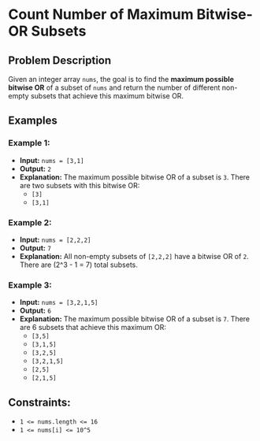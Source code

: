# Count Number of Maximum Bitwise-OR Subsets

## Problem Description
Given an integer array `nums`, the goal is to find the **maximum possible bitwise OR** of a subset of `nums` and return the number of different non-empty subsets that achieve this maximum bitwise OR.

## Examples

### Example 1:
- **Input:** `nums = [3,1]`
- **Output:** `2`
- **Explanation:** The maximum possible bitwise OR of a subset is `3`. There are two subsets with this bitwise OR:
  - `[3]`
  - `[3,1]`

### Example 2:
- **Input:** `nums = [2,2,2]`
- **Output:** `7`
- **Explanation:** All non-empty subsets of `[2,2,2]` have a bitwise OR of `2`. There are \(2^3 - 1 = 7\) total subsets.

### Example 3:
- **Input:** `nums = [3,2,1,5]`
- **Output:** `6`
- **Explanation:** The maximum possible bitwise OR of a subset is `7`. There are 6 subsets that achieve this maximum OR:
  - `[3,5]`
  - `[3,1,5]`
  - `[3,2,5]`
  - `[3,2,1,5]`
  - `[2,5]`
  - `[2,1,5]`

## Constraints:
- `1 <= nums.length <= 16`
- `1 <= nums[i] <= 10^5`